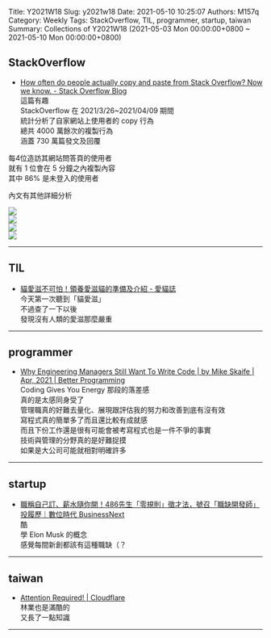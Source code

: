 Title: Y2021W18
Slug: y2021w18
Date: 2021-05-10 10:25:07
Authors: M157q
Category: Weekly
Tags: StackOverflow, TIL, programmer, startup, taiwan
Summary: Collections of Y2021W18 (2021-05-03 Mon 00:00:00+0800 ~ 2021-05-10 Mon 00:00:00+0800)


## StackOverflow  
- [How often do people actually copy and paste from Stack Overflow? Now we know. - Stack Overflow Blog](https://stackoverflow.blog/2021/04/19/how-often-do-people-actually-copy-and-paste-from-stack-overflow-now-we-know/)  
這篇有趣  
StackOverflow 在 2021/3/26~2021/04/09 期間  
統計分析了自家網站上使用者的 copy 行為  
總共 4000 萬餘次的複製行為  
涵蓋 730 萬篇發文及回覆  
  
每4位造訪其網站問答頁的使用者  
就有 1 位會在 5 分鐘之內複製內容  
其中 86% 是未登入的使用者  
  
內文有其他詳細分析  
  
![](https://pbs.twimg.com/media/E07b4WkVUAEo8Oc.jpg)  
![](https://pbs.twimg.com/media/E07b6nsVcAYoyos.jpg)  
![](https://pbs.twimg.com/media/E07b8ThUUAIJAiN.jpg)  
![](https://pbs.twimg.com/media/E07b9ZhVgAA4Lnm.jpg)  

---

## TIL  
- [貓愛滋不可怕！領養愛滋貓的準備及介紹 - 愛貓誌](https://www.lovecats.tw/%e8%b2%93%e6%84%9b%e6%bb%8b/)  
今天第一次聽到「貓愛滋」  
不過查了一下以後  
發現沒有人類的愛滋那麼嚴重  

---

## programmer  
- [Why Engineering Managers Still Want To Write Code | by Mike Skaife | Apr, 2021 | Better Programming](https://betterprogramming.pub/why-engineering-managers-still-want-to-write-code-d1c04b4cadaf)  
Coding Gives You Energy 那段的落差感  
真的是太感同身受了  
管理職真的好難去量化、展現跟評估我的努力和改善到底有沒有效  
寫程式真的簡單多了而且還比較有成就感  
而且下份工作還是很有可能會被考寫程式也是一件不爭的事實  
技術與管理的分野真的是好難捉摸  
如果是大公司可能就相對明確許多  

---

## startup  
- [職稱自己訂、薪水隨你開！486先生「零規則」徵才法，號召「職缺開發師」投履歷｜數位時代 BusinessNext](https://www.bnext.com.tw/article/62710/486-recruitment-strategy-min)  
酷  
學 Elon Musk 的概念  
感覺每間新創都該有這種職缺（？  

---

## taiwan  
- [Attention Required! | Cloudflare](https://www.cw.com.tw/article/5107837)  
林業也是滿酷的  
又長了一點知識  

---



